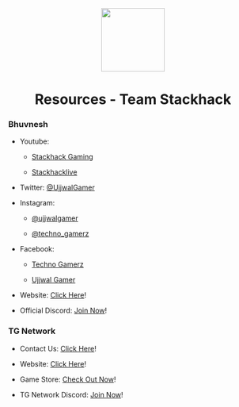 <div align="center">
<img src="https://yt3.ggpht.com/ytc/AKedOLSwOKwPBRZtDPbsg8Xal_Ww3IiqG3Q_WJiLhHM=s176-c-k-c0x00ffffff-no-rj-mo" width="128px" style="max-width:100%;">
<h1>Resources - Team Stackhack</h1>
</div>

<h3>Bhuvnesh</h3>  

- Youtube: 
    - [Stackhack Gaming](https://www.youtueb.con/c/StackhackGaming)

    - [Stackhacklive](https://www.youtube.com/c/UjjwalGamer)

- Twitter: [@UjjwalGamer](https://twitter.com/UjjwalGamer) 

- Instagram: 
    - [@ujjwalgamer](https://www.instagram.com/ujjwalgamer)

    - [@techno_gamerz](https://www.instagram.com/techno_gamerz/) 

- Facebook:
    - [Techno Gamerz](https://www.facebook.com/Technogamerz) 

    - [Ujjwal Gamer](https://www.facebook.com/ujjwalgamer)

- Website: [Click Here](https://technogamerz.in)!

- Official Discord: [Join Now](https://discord.gg/ujjwalgamer)!

<h3>TG Network</h3>

- Contact Us: [Click Here](mailto:support@tgnetwork.in)! 

- Website: [Click Here](https://tgnetwork.in/)!

- Game Store: [Check Out Now](https://store.tgnetwork.in)!

- TG Network Discord: [Join Now](https://discord.gg/QXW5VWPXFf)!

